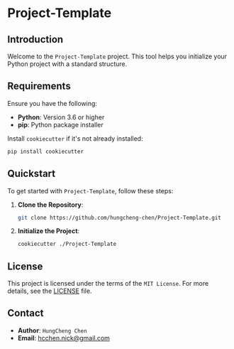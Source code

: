 # Project-Template

## Introduction

Welcome to the `Project-Template` project. This tool helps you initialize your Python project with a standard structure.

## Requirements

Ensure you have the following:

- **Python**: Version 3.6 or higher
- **pip**: Python package installer

Install `cookiecutter` if it's not already installed:

```bash
pip install cookiecutter
```

## Quickstart

To get started with `Project-Template`, follow these steps:

1. **Clone the Repository**:
    ```sh
    git clone https://github.com/hungcheng-chen/Project-Template.git
    ```

2. **Initialize the Project**:
    ```sh
    cookiecutter ./Project-Template
    ```

## License

This project is licensed under the terms of the `MIT License`. For more details, see the [LICENSE](LICENSE) file.

## Contact

- **Author**: `HungCheng Chen`
- **Email**: [hcchen.nick@gmail.com](mailto:hcchen.nick@gmail.com)